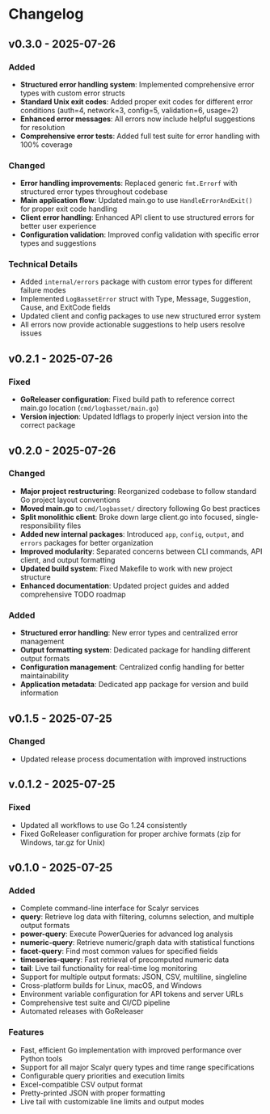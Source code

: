 # Changelog

## v0.3.0 - 2025-07-26

### Added
- **Structured error handling system**: Implemented comprehensive error types with custom error structs
- **Standard Unix exit codes**: Added proper exit codes for different error conditions (auth=4, network=3, config=5, validation=6, usage=2)
- **Enhanced error messages**: All errors now include helpful suggestions for resolution
- **Comprehensive error tests**: Added full test suite for error handling with 100% coverage

### Changed
- **Error handling improvements**: Replaced generic `fmt.Errorf` with structured error types throughout codebase
- **Main application flow**: Updated main.go to use `HandleErrorAndExit()` for proper exit code handling
- **Client error handling**: Enhanced API client to use structured errors for better user experience
- **Configuration validation**: Improved config validation with specific error types and suggestions

### Technical Details
- Added `internal/errors` package with custom error types for different failure modes
- Implemented `LogBassetError` struct with Type, Message, Suggestion, Cause, and ExitCode fields
- Updated client and config packages to use new structured error system
- All errors now provide actionable suggestions to help users resolve issues

## v0.2.1 - 2025-07-26

### Fixed
- **GoReleaser configuration**: Fixed build path to reference correct main.go location (`cmd/logbasset/main.go`)
- **Version injection**: Updated ldflags to properly inject version into the correct package

## v0.2.0 - 2025-07-26

### Changed
- **Major project restructuring**: Reorganized codebase to follow standard Go project layout conventions
- **Moved main.go** to `cmd/logbasset/` directory following Go best practices
- **Split monolithic client**: Broke down large client.go into focused, single-responsibility files
- **Added new internal packages**: Introduced `app`, `config`, `output`, and `errors` packages for better organization
- **Improved modularity**: Separated concerns between CLI commands, API client, and output formatting
- **Updated build system**: Fixed Makefile to work with new project structure
- **Enhanced documentation**: Updated project guides and added comprehensive TODO roadmap

### Added
- **Structured error handling**: New error types and centralized error management
- **Output formatting system**: Dedicated package for handling different output formats
- **Configuration management**: Centralized config handling for better maintainability
- **Application metadata**: Dedicated app package for version and build information

## v0.1.5 - 2025-07-25

### Changed
- Updated release process documentation with improved instructions

## v.0.1.2 - 2025-07-25

### Fixed
- Updated all workflows to use Go 1.24 consistently
- Fixed GoReleaser configuration for proper archive formats (zip for Windows, tar.gz for Unix)

## v0.1.0 - 2025-07-25

### Added
- Complete command-line interface for Scalyr services
- **query**: Retrieve log data with filtering, columns selection, and multiple output formats
- **power-query**: Execute PowerQueries for advanced log analysis 
- **numeric-query**: Retrieve numeric/graph data with statistical functions
- **facet-query**: Find most common values for specified fields
- **timeseries-query**: Fast retrieval of precomputed numeric data
- **tail**: Live tail functionality for real-time log monitoring
- Support for multiple output formats: JSON, CSV, multiline, singleline
- Cross-platform builds for Linux, macOS, and Windows
- Environment variable configuration for API tokens and server URLs
- Comprehensive test suite and CI/CD pipeline
- Automated releases with GoReleaser

### Features
- Fast, efficient Go implementation with improved performance over Python tools
- Support for all major Scalyr query types and time range specifications
- Configurable query priorities and execution limits
- Excel-compatible CSV output format
- Pretty-printed JSON with proper formatting
- Live tail with customizable line limits and output modes
